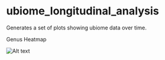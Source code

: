 # ubiome_longitudinal_analysis
Generates a set of plots showing ubiome data over time.

Genus Heatmap

![Alt text](http://l1.picsurge.com/kuCuOJ/giCBSbD1qk.jpg "Genus Heatmap")


